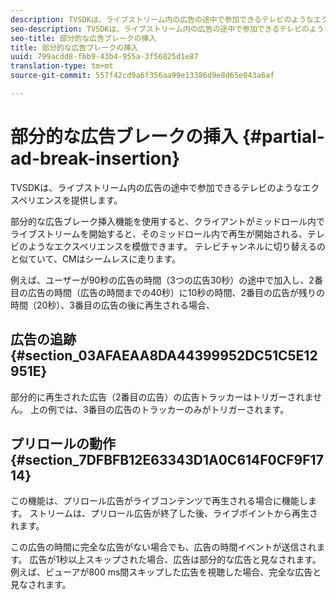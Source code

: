 ```yaml
---
description: TVSDKは、ライブストリーム内の広告の途中で参加できるテレビのようなエクスペリエンスを提供します。
seo-description: TVSDKは、ライブストリーム内の広告の途中で参加できるテレビのようなエクスペリエンスを提供します。
seo-title: 部分的な広告ブレークの挿入
title: 部分的な広告ブレークの挿入
uuid: 799acdd8-fbb9-43b4-955a-3f56825d1e87
translation-type: tm+mt
source-git-commit: 557f42cd9a6f356aa99e13386d9e8d65e043a6af

---
```



# 部分的な広告ブレークの挿入 {#partial-ad-break-insertion}

TVSDKは、ライブストリーム内の広告の途中で参加できるテレビのようなエクスペリエンスを提供します。

部分的な広告ブレーク挿入機能を使用すると、クライアントがミッドロール内でライブストリームを開始すると、そのミッドロール内で再生が開始される、テレビのようなエクスペリエンスを模倣できます。 テレビチャンネルに切り替えるのと似ていて、CMはシームレスに走ります。

例えば、ユーザーが90秒の広告の時間（3つの広告30秒）の途中で加入し、2番目の広告の時間（広告の時間までの40秒）に10秒の時間、2番目の広告が残りの時間（20秒）、3番目の広告の後に再生される場合、

## 広告の追跡 {#section_03AFAEAA8DA44399952DC51C5E12951E}

部分的に再生された広告（2番目の広告）の広告トラッカーはトリガーされません。 上の例では、3番目の広告のトラッカーのみがトリガーされます。

## プリロールの動作 {#section_7DFBFB12E63343D1A0C614F0CF9F1714}

この機能は、プリロール広告がライブコンテンツで再生される場合に機能します。 ストリームは、プリロール広告が終了した後、ライブポイントから再生されます。

この広告の時間に完全な広告がない場合でも、広告の時間イベントが送信されます。 広告が1秒以上スキップされた場合、広告は部分的な広告と見なされます。 例えば、ビューアが800 ms間スキップした広告を視聴した場合、完全な広告と見なされます。